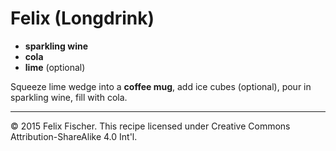 # Felix (Longdrink)

- **sparkling wine**
- **cola**
- **lime** (optional)

Squeeze lime wedge into a **coffee mug**, add ice cubes (optional), pour in sparkling wine, fill with cola.

-----

&copy; 2015 Felix Fischer. This recipe licensed under Creative Commons Attribution-ShareAlike 4.0 Int'l.
